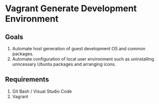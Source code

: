 # Vagrant Generate Development Environment

## Goals
1. Automate host generation of guest development OS and common packages.
2. Automate configuration of local user environment such as uninstalling unncessary Ubuntu packages and arranging icons.

## Requirements
1. Git Bash / Visual Studio Code
2. Vagrant